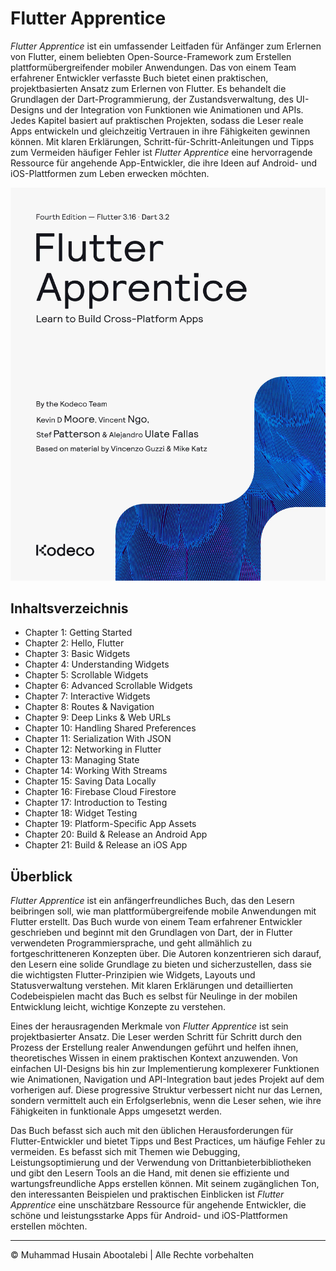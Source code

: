 <!-- ©©©©©©©©©©©©©©©©©©©©©©©© All Rights Are Reserved By Muhammad Husain Abootalebi ©©©©©©©©©©©©©©©©©©©©©©©©©©©©©©©©©© -->

# Flutter Apprentice

*Flutter Apprentice* ist ein umfassender Leitfaden für Anfänger zum Erlernen von Flutter, einem beliebten Open-Source-Framework zum Erstellen plattformübergreifender mobiler Anwendungen. Das von einem Team erfahrener Entwickler verfasste Buch bietet einen praktischen, projektbasierten Ansatz zum Erlernen von Flutter. Es behandelt die Grundlagen der Dart-Programmierung, der Zustandsverwaltung, des UI-Designs und der Integration von Funktionen wie Animationen und APIs. Jedes Kapitel basiert auf praktischen Projekten, sodass die Leser reale Apps entwickeln und gleichzeitig Vertrauen in ihre Fähigkeiten gewinnen können. Mit klaren Erklärungen, Schritt-für-Schritt-Anleitungen und Tipps zum Vermeiden häufiger Fehler ist *Flutter Apprentice* eine hervorragende Ressource für angehende App-Entwickler, die ihre Ideen auf Android- und iOS-Plattformen zum Leben erwecken möchten.

![Flutter Apprentice](../../assets/Books/Book%20Covers/1%20-%20Flutter%20Apprentice.webp)

## Inhaltsverzeichnis

- Chapter 1: Getting Started
- Chapter 2: Hello, Flutter
- Chapter 3: Basic Widgets
- Chapter 4: Understanding Widgets
- Chapter 5: Scrollable Widgets
- Chapter 6: Advanced Scrollable Widgets
- Chapter 7: Interactive Widgets
- Chapter 8: Routes & Navigation
- Chapter 9: Deep Links & Web URLs
- Chapter 10: Handling Shared Preferences
- Chapter 11: Serialization With JSON
- Chapter 12: Networking in Flutter
- Chapter 13: Managing State
- Chapter 14: Working With Streams
- Chapter 15: Saving Data Locally
- Chapter 16: Firebase Cloud Firestore
- Chapter 17: Introduction to Testing
- Chapter 18: Widget Testing
- Chapter 19: Platform-Specific App Assets
- Chapter 20: Build & Release an Android App
- Chapter 21: Build & Release an iOS App

## Überblick

*Flutter Apprentice* ist ein anfängerfreundliches Buch, das den Lesern beibringen soll, wie man plattformübergreifende mobile Anwendungen mit Flutter erstellt. Das Buch wurde von einem Team erfahrener Entwickler geschrieben und beginnt mit den Grundlagen von Dart, der in Flutter verwendeten Programmiersprache, und geht allmählich zu fortgeschritteneren Konzepten über. Die Autoren konzentrieren sich darauf, den Lesern eine solide Grundlage zu bieten und sicherzustellen, dass sie die wichtigsten Flutter-Prinzipien wie Widgets, Layouts und Statusverwaltung verstehen. Mit klaren Erklärungen und detaillierten Codebeispielen macht das Buch es selbst für Neulinge in der mobilen Entwicklung leicht, wichtige Konzepte zu verstehen.

Eines der herausragenden Merkmale von *Flutter Apprentice* ist sein projektbasierter Ansatz. Die Leser werden Schritt für Schritt durch den Prozess der Erstellung realer Anwendungen geführt und helfen ihnen, theoretisches Wissen in einem praktischen Kontext anzuwenden. Von einfachen UI-Designs bis hin zur Implementierung komplexerer Funktionen wie Animationen, Navigation und API-Integration baut jedes Projekt auf dem vorherigen auf. Diese progressive Struktur verbessert nicht nur das Lernen, sondern vermittelt auch ein Erfolgserlebnis, wenn die Leser sehen, wie ihre Fähigkeiten in funktionale Apps umgesetzt werden.

Das Buch befasst sich auch mit den üblichen Herausforderungen für Flutter-Entwickler und bietet Tipps und Best Practices, um häufige Fehler zu vermeiden. Es befasst sich mit Themen wie Debugging, Leistungsoptimierung und der Verwendung von Drittanbieterbibliotheken und gibt den Lesern Tools an die Hand, mit denen sie effiziente und wartungsfreundliche Apps erstellen können. Mit seinem zugänglichen Ton, den interessanten Beispielen und praktischen Einblicken ist *Flutter Apprentice* eine unschätzbare Ressource für angehende Entwickler, die schöne und leistungsstarke Apps für Android- und iOS-Plattformen erstellen möchten.

---

© Muhammad Husain Abootalebi | Alle Rechte vorbehalten

<!-- ©©©©©©©©©©©©©©©©©©©©©©©© All Rights Are Reserved By Muhammad Husain Abootalebi ©©©©©©©©©©©©©©©©©©©©©©©©©©©©©©©©©© -->

